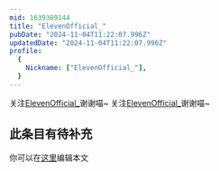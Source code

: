 ```yaml
---
mid: 1639389144
title: "ElevenOfficial_"
pubDate: "2024-11-04T11:22:07.996Z"
updatedDate: "2024-11-04T11:22:07.996Z"
profile:
  {
    Nickname: ["ElevenOfficial_"],
  }
---
```


关注[ElevenOfficial_](https://space.bilibili.com/1639389144)谢谢喵~ 关注[ElevenOfficial_](https://space.bilibili.com/1639389144)谢谢喵~

## 此条目有待补充
你可以在[这里](https://github.com/Yuhanawa/VTuber.ICU-Content/edit/master/v/ElevenOfficial_/index.md)编辑本文
